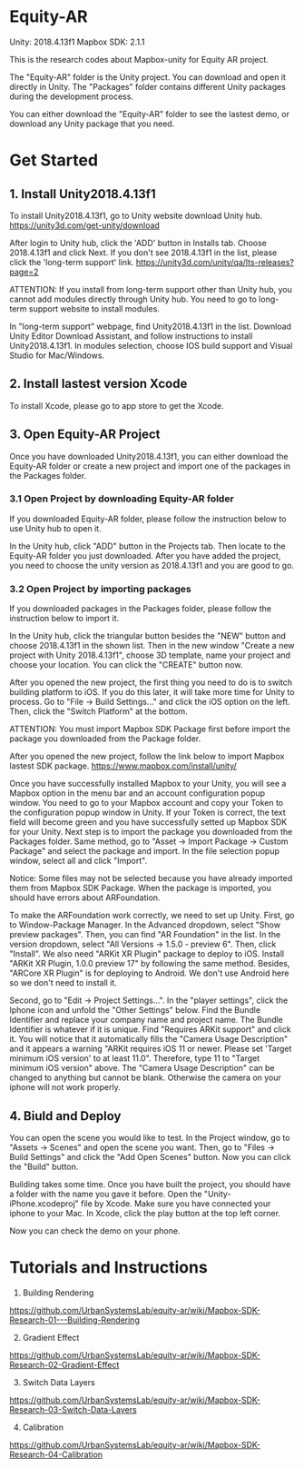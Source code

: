 # Equity-AR

Unity: 2018.4.13f1  Mapbox SDK: 2.1.1

This is the research codes about Mapbox-unity for Equity AR project.

The "Equity-AR" folder is the Unity project. You can download and open it directly in Unity. The "Packages" folder contains different Unity packages during the development process.

You can either download the "Equity-AR" folder to see the lastest demo, or download any Unity package that you need.

# Get Started

## 1. Install Unity2018.4.13f1

To install Unity2018.4.13f1, go to Unity website download Unity hub. https://unity3d.com/get-unity/download 

After login to Unity hub, click the 'ADD' button in Installs tab. Choose 2018.4.13f1 and click Next. If you don't see 2018.4.13f1 in the list, please click the 'long-term support' link. https://unity3d.com/unity/qa/lts-releases?page=2

ATTENTION: If you install from long-term support other than Unity hub, you cannot add modules directly through Unity hub. You need to go to long-term support website to install modules.

In "long-term support" webpage, find Unity2018.4.13f1 in the list. Download Unity Editor Download Assistant, and follow instructions to install Unity2018.4.13f1. In modules selection, choose IOS build support and Visual Studio for Mac/Windows. 

## 2. Install lastest version Xcode

To install Xcode, please go to app store to get the Xcode.

## 3. Open Equity-AR Project

Once you have downloaded Unity2018.4.13f1, you can either download the Equity-AR folder or create a new project and import one of the packages in the Packages folder.

### 3.1 Open Project by downloading Equity-AR folder

If you downloaded Equity-AR folder, please follow the instruction below to use Unity hub to open it.

In the Unity hub, click "ADD" button in the Projects tab. Then locate to the Equity-AR folder you just downloaded. After you have added the project, you need to choose the unity version as 2018.4.13f1 and you are good to go. 

### 3.2 Open Project by importing packages

If you downloaded packages in the Packages folder, please follow the instruction below to import it.

In the Unity hub, click the triangular button besides the "NEW" button and choose 2018.4.13f1 in the shown list. Then in the new window "Create a new project with Unity 2018.4.13f1", choose 3D template, name your project and choose your location. You can click the "CREATE" button now. 

After you opened the new project, the first thing you need to do is to switch building platform to iOS. If you do this later, it will take more time for Unity to process. Go to "File -> Build Settings..." and click the iOS option on the left. Then, click the "Switch Platform" at the bottom.

ATTENTION: You must import Mapbox SDK Package first before import the package you downloaded from the Package folder.

After you opened the new project, follow the link below to import Mapbox lastest SDK package. https://www.mapbox.com/install/unity/ 

Once you have successfully installed Mapbox to your Unity, you will see a Mapbox option in the menu bar and an account configuration popup window. You need to go to your Mapbox account and copy your Token to the configuration popup window in Unity. If your Token is correct, the text field will become green and you have successfully setted up Mapbox SDK for your Unity. Next step is to import the package you downloaded from the Packages folder. Same method, go to "Asset -> Import Package -> Custom Package" and select the package and import. In the file selection popup window, select all and click "Import". 

Notice: Some files may not be selected because you have already imported them from Mapbox SDK Package. When the package is imported, you should have errors about ARFoundation.

To make the ARFoundation work correctly, we need to set up Unity. First, go to Window-Package Manager. In the Advanced dropdown, select "Show preview packages". Then, you can find "AR Foundation" in the list. In the version dropdown, select "All Versions -> 1.5.0 - preview 6". Then, click "Install". We also need "ARKit XR Plugin" package to deploy to iOS. Install "ARKit XR Plugin, 1.0.0 preview 17" by following the same method. Besides, "ARCore XR Plugin" is for deploying to Android. We don't use Android here so we don't need to install it.

Second, go to "Edit -> Project Settings...". In the "player settings", click the Iphone icon and unfold the "Other Settings" below. Find the Bundle Identifier and replace your company name and project name. The Bundle Identifier is whatever if it is unique. Find "Requires ARKit support" and click it. You will notice that it automatically fills the "Camera Usage Description" and it appears a warning "ARKit requires iOS 11 or newer. Please set 'Target minimum iOS version' to at least 11.0". Therefore, type 11 to "Target minimum iOS version" above. The "Camera Usage Description" can be changed to anything but cannot be blank. Otherwise the camera on your iphone will not work properly.

## 4. Biuld and Deploy

You can open the scene you would like to test. In the Project window, go to "Assets -> Scenes" and open the scene you want. Then, go to "Files -> Build Settings" and click the "Add Open Scenes" button. Now you can click the "Build" button.

Building takes some time. Once you have built the project, you should have a folder with the name you gave it before. Open the "Unity-iPhone.xcodeproj" file by Xcode. Make sure you have connected your iphone to your Mac. In Xcode, click the play button at the top left corner.

Now you can check the demo on your phone.

# Tutorials and Instructions

1. Building Rendering

https://github.com/UrbanSystemsLab/equity-ar/wiki/Mapbox-SDK-Research-01---Building-Rendering

2. Gradient Effect

https://github.com/UrbanSystemsLab/equity-ar/wiki/Mapbox-SDK-Research-02-Gradient-Effect

3. Switch Data Layers

https://github.com/UrbanSystemsLab/equity-ar/wiki/Mapbox-SDK-Research-03-Switch-Data-Layers

4. Calibration

https://github.com/UrbanSystemsLab/equity-ar/wiki/Mapbox-SDK-Research-04-Calibration
